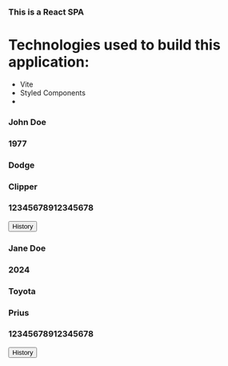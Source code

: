 ### This is a React SPA

# Technologies used to build this application:

- Vite
- Styled Components
-

<div className="single-customer">
          <section className="customer">
            <h3>John Doe</h3>
          </section>
          <div className="vehicle">
            <h3>1977</h3>
            <h3>Dodge</h3>
            <h3>Clipper</h3>
            <h3>12345678912345678</h3>
          </div>
          <div className="history">
            <button className="button">History</button>
          </div>
        </div>
        <div className="single-customer">
          <section className="customer">
            <h3>Jane Doe</h3>
          </section>
          <div className="vehicle">
            <h3>2024</h3>
            <h3>Toyota</h3>
            <h3>Prius</h3>
            <h3>12345678912345678</h3>
          </div>
          <div className="history">
            <button className="button">History</button>
          </div>
        </div>
